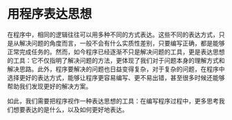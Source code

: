# 用程序表达思想

在程序中，相同的逻辑往往可以用多种不同的方式表达。这些不同的表达方式，只是从解决问题的角度而言，一般不会有什么实质性差别，只要编写正确，都是能够正常完成任务的。然而，如今程序已经逐渐不只是解决问题的工具，更是表达思想的工具：它不仅指明了解决问题的方法，更体现了我们对于问题本身的理解方式和解决思路。此外，程序要解决的问题也日益变得复杂，对于复杂的问题，在程序中选择更好的表达方式，能够让程序更容易编写、更不易出错，甚至很多时候还能够帮助我们发现更好的解决方案。

如此，我们需要把程序视作一种表达思想的工具：在编写程序过程中，更多思考我们想要表达的是什么，以及如何更好地表达。
